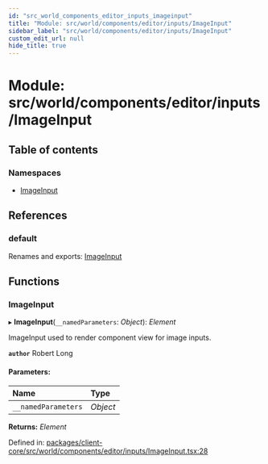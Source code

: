 ```yaml
---
id: "src_world_components_editor_inputs_imageinput"
title: "Module: src/world/components/editor/inputs/ImageInput"
sidebar_label: "src/world/components/editor/inputs/ImageInput"
custom_edit_url: null
hide_title: true
---
```


# Module: src/world/components/editor/inputs/ImageInput

## Table of contents

### Namespaces

- [ImageInput](src_world_components_editor_inputs_imageinput.imageinput.md)

## References

### default

Renames and exports: [ImageInput](src_world_components_editor_inputs_imageinput.md#imageinput)

## Functions

### ImageInput

▸ **ImageInput**(`__namedParameters`: *Object*): *Element*

ImageInput used to render component view for image inputs.

**`author`** Robert Long

#### Parameters:

| Name | Type |
| :------ | :------ |
| `__namedParameters` | *Object* |

**Returns:** *Element*

Defined in: [packages/client-core/src/world/components/editor/inputs/ImageInput.tsx:28](https://github.com/xr3ngine/xr3ngine/blob/7e8e151f1/packages/client-core/src/world/components/editor/inputs/ImageInput.tsx#L28)
